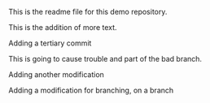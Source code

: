 This is the readme file for this demo repository.

This is the addition of more text.

Adding a tertiary commit

This is going to cause trouble and part of the bad branch.

Adding another modification

Adding a modification for branching, on a branch